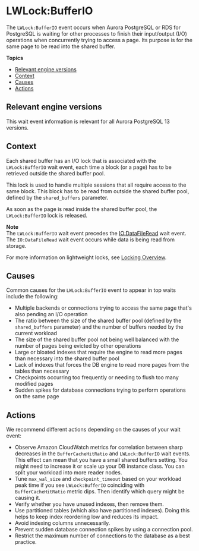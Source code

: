 # LWLock:BufferIO<a name="apg-waits.lwlockbufferio"></a>

The `LWLock:BufferIO` event occurs when Aurora PostgreSQL or RDS for PostgreSQL is waiting for other processes to finish their input/output \(I/O\) operations when concurrently trying to access a page\. Its purpose is for the same page to be read into the shared buffer\.

**Topics**
+ [Relevant engine versions](#apg-waits.lwlockbufferio.context.supported)
+ [Context](#apg-waits.lwlockbufferio.context)
+ [Causes](#apg-waits.lwlockbufferio.causes)
+ [Actions](#apg-waits.lwlockbufferio.actions)

## Relevant engine versions<a name="apg-waits.lwlockbufferio.context.supported"></a>

This wait event information is relevant for all Aurora PostgreSQL 13 versions\.

## Context<a name="apg-waits.lwlockbufferio.context"></a>

Each shared buffer has an I/O lock that is associated with the `LWLock:BufferIO` wait event, each time a block \(or a page\) has to be retrieved outside the shared buffer pool\.

This lock is used to handle multiple sessions that all require access to the same block\. This block has to be read from outside the shared buffer pool, defined by the `shared_buffers` parameter\.

As soon as the page is read inside the shared buffer pool, the `LWLock:BufferIO` lock is released\.

**Note**  
The `LWLock:BufferIO` wait event precedes the [IO:DataFileRead](apg-waits.iodatafileread.md) wait event\. The `IO:DataFileRead` wait event occurs while data is being read from storage\.

For more information on lightweight locks, see [Locking Overview](https://github.com/postgres/postgres/blob/65dc30ced64cd17f3800ff1b73ab1d358e92efd8/src/backend/storage/lmgr/README#L20)\.

## Causes<a name="apg-waits.lwlockbufferio.causes"></a>

Common causes for the `LWLock:BufferIO` event to appear in top waits include the following:
+ Multiple backends or connections trying to access the same page that's also pending an I/O operation
+ The ratio between the size of the shared buffer pool \(defined by the `shared_buffers` parameter\) and the number of buffers needed by the current workload
+ The size of the shared buffer pool not being well balanced with the number of pages being evicted by other operations
+ Large or bloated indexes that require the engine to read more pages than necessary into the shared buffer pool
+ Lack of indexes that forces the DB engine to read more pages from the tables than necessary
+ Checkpoints occurring too frequently or needing to flush too many modified pages
+ Sudden spikes for database connections trying to perform operations on the same page

## Actions<a name="apg-waits.lwlockbufferio.actions"></a>

We recommend different actions depending on the causes of your wait event:
+ Observe Amazon CloudWatch metrics for correlation between sharp decreases in the `BufferCacheHitRatio` and `LWLock:BufferIO` wait events\. This effect can mean that you have a small shared buffers setting\. You might need to increase it or scale up your DB instance class\. You can split your workload into more reader nodes\.
+ Tune `max_wal_size` and `checkpoint_timeout` based on your workload peak time if you see `LWLock:BufferIO` coinciding with `BufferCacheHitRatio` metric dips\. Then identify which query might be causing it\.
+ Verify whether you have unused indexes, then remove them\.
+ Use partitioned tables \(which also have partitioned indexes\)\. Doing this helps to keep index reordering low and reduces its impact\.
+ Avoid indexing columns unnecessarily\.
+ Prevent sudden database connection spikes by using a connection pool\.
+ Restrict the maximum number of connections to the database as a best practice\.